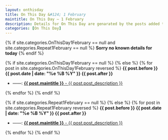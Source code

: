 ```yaml
---
layout: onthisday
title: On This Day &#124; 1 February
maintitle: On This Day — 1 February
description: Details for On This Day are genarated by the posts added to the website so the content is subject to changes/updates over time.
categories: [On This Day]
---
```


{% if site.categories.OnThisDay1February == null and site.categories.Repeat1February == null %}
<strong>Sorry no known details for today</strong>
{% endif %}

{% if site.categories.OnThisDay1February == null %}
{% else %}
{% for post in site.categories.OnThisDay1February reversed %}
<strong>{{ post.before }} {{ post.date | date: "%e %B %Y" }} {{ post.after }}</strong>
<ul>
<li> ——: <a href="{{ post.url }}"><strong>{{ post.maintitle }}</strong> - {{ post.post_description }}</a></li>
</ul>
{% endfor %}
{% endif %}

{% if site.categories.Repeat1February == null %}
{% else %}
{% for post in site.categories.Repeat1February reversed %}
<strong>{{ post.before }} {{ post.date | date: "%e %B %Y" }} {{ post.after }}</strong>
<ul>
<li> ——: <a href="{{ post.url }}"><strong>{{ post.maintitle }}</strong> - {{ post.post_description }}</a></li>
</ul>
{% endfor %}
{% endif %}
